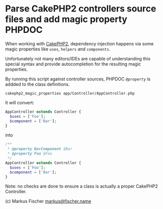 # Parse CakePHP2 controllers source files and add magic property PHPDOC

When working with [CakePHP2](http://cakephp.org/), dependency injection
happens via some magic properties like `uses`, `helpers` and `components`.

Unfortunately not many editors/IDEs are capable of understanding this special
syntax and provide autocompletion for the resulting magic properties.

By running this script against controller sources, PHPDOC `@property` is addded
to the class definitions.

`cakephp2_magic_properties app/Controller/AppController.php`

It will convert:
```PHP
AppController extends Controller {
  $uses = ['Foo'];
  $component = ['Bar'];
}
```
into
```PHP
/**
 * @property BarComponent $Bar
 * @property Foo $Foo
 */
AppController extends Controller {
  $uses = ['Foo'];
  $component = ['Bar'];
}
```

Note: no checks are done to ensure a class is actually a proper CakePHP2
Controller.

(c) Markus Fischer <markus@fischer.name>
